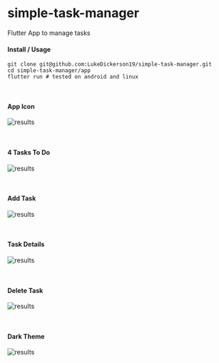 # simple-task-manager
Flutter App to manage tasks

#### Install / Usage
```
git clone git@github.com:LukeDickerson19/simple-task-manager.git
cd simple-task-manager/app
flutter run # tested on android and linux
```

<br/>

#### App Icon
![results](https://github.com/LukeDickerson19/simple-task-manager/blob/master/images/screenshots/app_icon.jpg?raw=true "App Icon")

<br/>

#### 4 Tasks To Do
![results](https://github.com/LukeDickerson19/simple-task-manager/blob/master/images/screenshots/four_tasks_to_do.jpg?raw=true "4 Tasks To Do")

<br/>

#### Add Task
![results](https://github.com/LukeDickerson19/simple-task-manager/blob/master/images/screenshots/add_task.jpg?raw=true "Add Task")

<br/>

#### Task Details
![results](https://github.com/LukeDickerson19/simple-task-manager/blob/master/images/screenshots/task_details_page.jpg?raw=true "Task Details")

<br/>

#### Delete Task
![results](https://github.com/LukeDickerson19/simple-task-manager/blob/master/images/screenshots/delete_task_from_task_details_page.jpg?raw=true "Delete Task")

<br/>

#### Dark Theme
![results](https://github.com/LukeDickerson19/simple-task-manager/blob/master/images/screenshots/dark_theme.jpg?raw=true "Dark Theme")

<br/>
